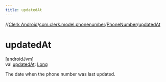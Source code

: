 ```yaml
---
title: updatedAt
---
```

//[Clerk Android](../../../index.html)/[com.clerk.model.phonenumber](../index.html)/[PhoneNumber](index.html)/[updatedAt](updated-at.html)



# updatedAt



[androidJvm]\
val [updatedAt](updated-at.html): [Long](https://kotlinlang.org/api/latest/jvm/stdlib/kotlin-stdlib/kotlin/-long/index.html)



The date when the phone number was last updated.




